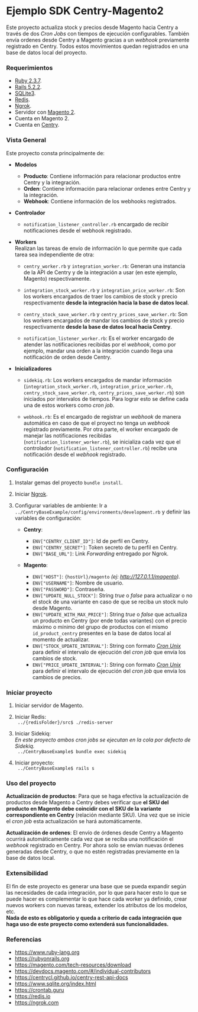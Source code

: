 # Ejemplo SDK Centry-Magento2 #

Este proyecto actualiza stock y precios desde Magento hacia Centry a través de dos *Cron Jobs* 
con tiempos de ejecución configurables. También envía ordenes desde Centry a Magento gracias a un
*webhook* previamente registrado en Centry.
Todos estos movimientos quedan registrados en una base de datos local del proyecto.

### Requerimientos ###
- [Ruby 2.3.7](https://www.ruby-lang.org/).
- [Rails 5.2.2](https://rubyonrails.org/).
- [SQLite3](https://www.sqlite.org/index.html).
- [Redis](https://redis.io/).
- [Ngrok](https://ngrok.com/).
- Servidor con [Magento 2](https://magento.com/tech-resources/download).
- Cuenta en Magento 2.
- Cuenta en [Centry](https://www.centry.cl). 

### Vista General ###

Este proyecto consta principalmente de:

* **Modelos**
    * **Producto**: Contiene información para relacionar productos entre Centry y la integración.
    * **Orden**: Contiene información para relacionar ordenes entre Centry y la integración.
    * **Webhook**: Contiene información de los webhooks registrados.
    
* **Controlador**  
    * `notification_listener_controller.rb` encargado de recibir notificaciones desde el webhook registrado.
    
* **Workers**\
Realizan las tareas de envío de información lo que permite que cada tarea sea independiente de otra:
    * `centry_worker.rb` y `integration_worker.rb`: Generan una instancia de la API de Centry y de la integración a usar 
        (en este ejemplo, Magento) respectivamente.
    
    * `integration_stock_worker.rb` y `integration_price_worker.rb`: Son los workers encargados de traer los cambios de 
        stock y precio respectivamente **desde la integración hacia la base de datos local**.
    
    * `centry_stock_save_worker.rb` y `centry_prices_save_worker.rb`: Son los workers encargados de mandar los cambios de 
        stock y precio respectivamente **desde la base de datos local hacia Centry**.
    
    * `notification_listener_worker.rb`: Es el worker encargado de atender las notificaciones recibidas por el *webhook*,
     como por ejemplo, mandar una orden a la integración cuando llega una notificación de orden desde Centry.

* **Inicializadores**
    
    * `sidekiq.rb`: Los workers encargados de mandar información (`integration_stock_worker.rb`, `integration_price_worker.rb`, 
    `centry_stock_save_worker.rb`, `centry_prices_save_worker.rb`) son iniciados por intervalos de tiempos. Para lograr esto
    se define cada una de estos workers como *cron job*.
    
    * `webhook.rb`: Es el encargado de registrar un *webhook* de manera automática en caso de que el proyect no tenga 
    un *webhook* registrado previamente.
     Por otra parte, el worker encargado de manejar las notificaciones recibidas (`notification_listener_worker.rb`),
      se inicializa cada vez que el controlador 
     (`notification_listener_controller.rb`) recibe una notificación desde el *webhook* registrado.

### Configuración ###

1. Instalar gemas del proyecto ```bundle install```.

2. Iniciar [Ngrok](https://ngrok.com).

3. Configurar variables de ambiente:
    Ir a `../CentryBaseExample/config/environments/development.rb` y definir las variables 
    de configuración:
    * **Centry**:
        * `ENV["CENTRY_CLIENT_ID"]`: Id  de perfil en Centry.
        * `ENV["CENTRY_SECRET"]`: Token secreto de tu perfil en Centry.
        * `ENV["BASE_URL"]`: Link *Forwarding* entregado por Ngrok.
        
    * **Magento**:
        * `ENV["HOST"]`: `{hostUrl}/magento` *(ej: http://127.0.1.1/magento).*
        * `ENV["USERNAME"]`: Nombre de usuario.
        * `ENV["PASSWORD"]`: Contraseña.
        * `ENV["UPDATE_NULL_STOCK"]`: String *true* o *false* para actualizar o no el stock de una variante 
        en caso de que se reciba un stock nulo desde Magento.
        * `ENV["UPDATE_WITH_MAX_PRICE"]`: String *true* o *false* que actualiza un producto en Centry (por ende todas 
        variantes) con el precio máximo o mínimo del grupo de productos con el mismo `id_product_centry` presentes en 
        la base de datos local al momento de actualizar.
        * `ENV["STOCK_UPDATE_INTERVAL"]`: String con formato *[Cron Unix](https://crontab.guru/)* para definir el intervalo de ejecución del 
        *cron job* que envía los cambios de stock.
        * `ENV["PRICE_UPDATE_INTERVAL"]`: String con formato *[Cron Unix](https://crontab.guru/)* para definir el intervalo de ejecución del 
        *cron job* que envía los cambios de precios.
     
### Iniciar proyecto ###

1. Iniciar servidor de Magento.

2. Iniciar Redis:\
``` ../{redisFolder}/src$ ./redis-server```

3. Iniciar Sidekiq:\
*En este proyecto ambos cron jobs se ejecutan en la cola por defecto de Sidekiq.*\
``` ../CentryBaseExample$ bundle exec sidekiq```

4. Iniciar proyecto:\
``` ../CentryBaseExample$ rails s```

### Uso del proyecto ###
**Actualización de productos**:
Para que se haga efectiva la actualización de productos desde Magento a Centry debes verificar que **el SKU del producto
en Magento debe coincidir con el SKU de la variante correspondiente en Centry** (relación mediante SKU). Una vez que 
se inicie el *cron job* esta actualización se hará automáticamente.

**Actualización de ordenes**:
El envío de órdenes desde Centry a Magento ocurrirá automáticamente cada vez que se reciba una notificación el *webhook* registrado en 
Centry. Por ahora solo se envían nuevas órdenes generadas desde Centry, o que no estén registradas previamente en la 
base de datos local.

### Extensibilidad ###
El fin de este proyecto es generar una base que se pueda expandir según las necesidades de cada integración, por lo que 
para hacer esto lo que se puede hacer es complementar lo que hace cada worker ya definido, crear nuevos workers con
 nuevas tareas, extender los atributos de los modelos, etc.\
**Nada de esto es obligatorio y queda a criterio de cada integración que haga uso de este proyecto como extenderá 
sus funcionalidades.** 
 
### Referencias ###
- https://www.ruby-lang.org
- https://rubyonrails.org
- https://magento.com/tech-resources/download
- https://devdocs.magento.com/#/individual-contributors
- https://centrycl.github.io/centry-rest-api-docs
- https://www.sqlite.org/index.html
- https://crontab.guru
- https://redis.io
- https://ngrok.com
